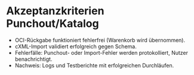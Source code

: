 # Akzeptanzkriterien Punchout/Katalog

- OCI-Rückgabe funktioniert fehlerfrei (Warenkorb wird übernommen).
- cXML-Import validiert erfolgreich gegen Schema.
- Fehlerfälle: Punchout- oder Import-Fehler werden protokolliert, Nutzer benachrichtigt.
- Nachweis: Logs und Testberichte mit erfolgreichen Durchläufen.
